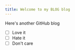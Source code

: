 ```yaml
---
title: Welcome to my BLOG blog
---
```

Here's another GitHub blog
- [ ] Love it
- [ ] Hate it
- [ ] Don't care
